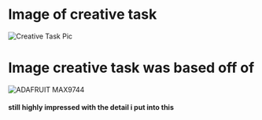 # Image of creative task
![Creative Task Pic](https://cdn.discordapp.com/attachments/1147994993185804399/1157530949467258900/image.png?ex=6518f234&is=6517a0b4&hm=354ad5fc291a1df2302e1a246c4c14de9a7138ffdfd1340e1c9e59a952f4ddda&)
# Image creative task was based off of
![ADAFRUIT MAX9744](https://cdn-shop.adafruit.com/970x728/1752-00.jpg)
#### still highly impressed with the detail i put into this
